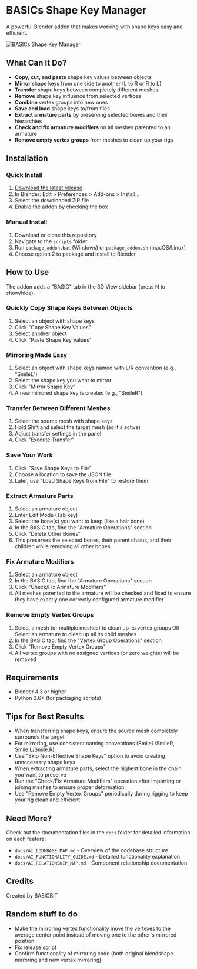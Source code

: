 # BASICs Shape Key Manager

A powerful Blender addon that makes working with shape keys easy and efficient.

![BASICs Shape Key Manager](https://via.placeholder.com/800x400?text=BASICs+Shape+Key+Manager)

## What Can It Do?

- **Copy, cut, and paste** shape key values between objects
- **Mirror** shape keys from one side to another (L to R or R to L)
- **Transfer** shape keys between completely different meshes
- **Remove** shape key influence from selected vertices
- **Combine** vertex groups into new ones
- **Save and load** shape keys to/from files
- **Extract armature parts** by preserving selected bones and their hierarchies
- **Check and fix armature modifiers** on all meshes parented to an armature
- **Remove empty vertex groups** from meshes to clean up your rigs

## Installation

### Quick Install
1. [Download the latest release](https://github.com/BASICBIT/blender-shape-keys/releases/latest)
2. In Blender: Edit > Preferences > Add-ons > Install...
3. Select the downloaded ZIP file
4. Enable the addon by checking the box

### Manual Install
1. Download or clone this repository
2. Navigate to the `scripts` folder
3. Run `package_addon.bat` (Windows) or `package_addon.sh` (macOS/Linux)
4. Choose option 2 to package and install to Blender

## How to Use

The addon adds a "BASIC" tab in the 3D View sidebar (press N to show/hide).

### Quickly Copy Shape Keys Between Objects

1. Select an object with shape keys
2. Click "Copy Shape Key Values"
3. Select another object
4. Click "Paste Shape Key Values"

### Mirroring Made Easy

1. Select an object with shape keys named with L/R convention (e.g., "SmileL")
2. Select the shape key you want to mirror
3. Click "Mirror Shape Key"
4. A new mirrored shape key is created (e.g., "SmileR")

### Transfer Between Different Meshes

1. Select the source mesh with shape keys
2. Hold Shift and select the target mesh (so it's active)
3. Adjust transfer settings in the panel
4. Click "Execute Transfer"

### Save Your Work

1. Click "Save Shape Keys to File"
2. Choose a location to save the JSON file
3. Later, use "Load Shape Keys from File" to restore them

### Extract Armature Parts

1. Select an armature object
2. Enter Edit Mode (Tab key)
3. Select the bone(s) you want to keep (like a hair bone)
4. In the BASIC tab, find the "Armature Operations" section
5. Click "Delete Other Bones"
6. This preserves the selected bones, their parent chains, and their children while removing all other bones

### Fix Armature Modifiers

1. Select an armature object
2. In the BASIC tab, find the "Armature Operations" section
3. Click "Check/Fix Armature Modifiers"
4. All meshes parented to the armature will be checked and fixed to ensure they have exactly one correctly configured armature modifier

### Remove Empty Vertex Groups

1. Select a mesh (or multiple meshes) to clean up its vertex groups
   OR
   Select an armature to clean up all its child meshes
2. In the BASIC tab, find the "Vertex Group Operations" section
3. Click "Remove Empty Vertex Groups"
4. All vertex groups with no assigned vertices (or zero weights) will be removed

## Requirements

- Blender 4.3 or higher
- Python 3.6+ (for packaging scripts)

## Tips for Best Results

- When transferring shape keys, ensure the source mesh completely surrounds the target
- For mirroring, use consistent naming conventions (SmileL/SmileR, Smile.L/Smile.R)
- Use "Skip Non-Effective Shape Keys" option to avoid creating unnecessary shape keys
- When extracting armature parts, select the highest bone in the chain you want to preserve
- Run the "Check/Fix Armature Modifiers" operation after importing or joining meshes to ensure proper deformation
- Use "Remove Empty Vertex Groups" periodically during rigging to keep your rig clean and efficient

## Need More?

Check out the documentation files in the `docs` folder for detailed information on each feature:
- `docs/AI_CODEBASE_MAP.md` - Overview of the codebase structure
- `docs/AI_FUNCTIONALITY_GUIDE.md` - Detailed functionality explanation
- `docs/AI_RELATIONSHIP_MAP.md` - Component relationship documentation

## Credits

Created by BASICBIT

## Random stuff to do

- Make the mirroring vertex functionality move the vertexes to the average center point instead of moving one to the other's mirrored position
- Fix release script
- Confirm functionality of mirroring code (both original blendshape mirroring and new vertex mirroring)